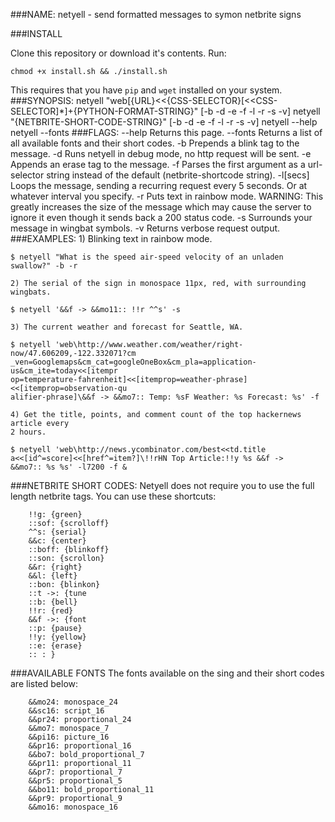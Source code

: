###NAME:
    netyell - send formatted messages to symon netbrite signs

###INSTALL
	
Clone this repository or download it's contents. Run:

	chmod +x install.sh && ./install.sh

This requires that you have `pip` and `wget` installed on your system.
###SYNOPSIS:
    netyell "web\[{URL}<<{CSS-SELECTOR}[<<CSS-SELECTOR]*]+\{PYTHON-FORMAT-STRING}"
    [-b -d -e -f -l -r -s -v]
    netyell "{NETBRITE-SHORT-CODE-STRING}" [-b -d -e -f -l -r -s -v]
    netyell --help
    netyell --fonts
###FLAGS:
    --help     Returns this page.
    --fonts		Returns a list of all available fonts and their short codes.
    -b		Prepends a blink tag to the message.
    -d		Runs netyell in debug mode, no http request will be sent.
    -e		Appends an erase tag to the message.
    -f		Parses the first argument as a url-selector string instead of the 
	        default (netbrite-shortcode string).
    -l[secs]	Loops the message, sending a recurring request every 5 seconds.
		    Or at whatever interval you specify.
    -r		Puts text in rainbow mode. WARNING: This greatly increases the size
      	    of the message which may cause the server to ignore it even though it
	        sends back a 200 status code.
    -s		Surrounds your message in wingbat symbols.
    -v		Returns verbose request output.
###EXAMPLES:
	1) Blinking text in rainbow mode.
	
	$ netyell "What is the speed air-speed velocity of an unladen swallow?" -b -r
	
	2) The serial of the sign in monospace 11px, red, with surrounding wingbats. 
	
	$ netyell '&&f -> &&mo11:: !!r ^^s' -s
	
	3) The current weather and forecast for Seattle, WA.
	
	$ netyell 'web\http://www.weather.com/weather/right-now/47.606209,-122.332071?cm
	_ven=Googlemaps&cm_cat=googleOneBox&cm_pla=application-us&cm_ite=today<<[itempr
	op=temperature-fahrenheit]<<[itemprop=weather-phrase]<<[itemprop=observation-qu
	alifier-phrase]\&&f -> &&mo7:: Temp: %sF Weather: %s Forecast: %s' -f
	
	4) Get the title, points, and comment count of the top hackernews article every
	2 hours.
	
	$ netyell 'web\http://news.ycombinator.com/best<<td.title
	a<<[id^=score]<<[href^=item?]\!!rHN Top Article:!!y %s &&f ->
	&&mo7:: %s %s' -l7200 -f &
###NETBRITE SHORT CODES:
    Netyell does not require you to use the full length netbrite tags. You can
    use these shortcuts:
     
		!!g: {green}
		::sof: {scrolloff}
		^^s: {serial}
		&&c: {center}
		::boff: {blinkoff}
		::son: {scrollon}
		&&r: {right}
		&&l: {left}
		::bon: {blinkon}
		::t ->: {tune 
		::b: {bell}
		!!r: {red}
		&&f ->: {font
		::p: {pause}
		!!y: {yellow}
		::e: {erase}
		:: : }
###AVAILABLE FONTS
    The fonts available on the sing and their short codes are listed below:

        &&mo24: monospace_24
        &&sc16: script_16
        &&pr24: proportional_24
        &&mo7: monospace_7
        &&pi16: picture_16
        &&pr16: proportional_16
        &&bo7: bold_proportional_7
        &&pr11: proportional_11
        &&pr7: proportional_7
        &&pr5: proportional_5
        &&bo11: bold_proportional_11
        &&pr9: proportional_9
        &&mo16: monospace_16
